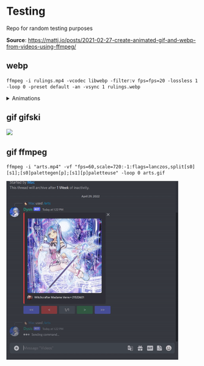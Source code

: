 # Testing
Repo for random testing purposes

**Source**: https://mattj.io/posts/2021-02-27-create-animated-gif-and-webp-from-videos-using-ffmpeg/

## webp
```
ffmpeg -i rulings.mp4 -vcodec libwebp -filter:v fps=fps=20 -lossless 1 -loop 0 -preset default -an -vsync 1 rulings.webp
```
<details>
<summary>Animations</summary>
  
## Search  
  
[<img src="search.webp" width="450"/>](search.webp)
  
## Rulings
  
[<img src="rulings.webp" width="450"/>](rulings.webp)
  
## Arts
  
[<img src="arts.webp" width="450"/>](arts.webp)
  
</details>


## gif gifski
[<img src="arts.gif" width="450"/>](arts.gif)

## gif ffmpeg 
```
ffmpeg -i "arts.mp4" -vf "fps=60,scale=720:-1:flags=lanczos,split[s0][s1];[s0]palettegen[p];[s1][p]paletteuse" -loop 0 arts.gif
```
[<img src="arts2.gif" width="450"/>](arts2.gif)
